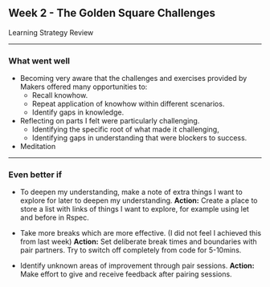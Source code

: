 ## Week 2 - The Golden Square Challenges
Learning Strategy Review

-----------------------
### What went well
- Becoming very aware that the challenges and exercises provided by Makers offered many opportunities to:
  - Recall knowhow.
  - Repeat application of knowhow within different scenarios.
  - Identify gaps in knowledge.
- Reflecting on parts I felt were particularly challenging.
  - Identifying the specific root of what made it challenging,
  - Identifying gaps in understanding that were blockers to success.
- Meditation


-----------------------
### Even better if

- To deepen my understanding, make a note of extra things I want to explore for later to deepen my understanding.
**Action:** Create a place to store a list with links of things I want to explore, for example using let and before in Rspec. 

- Take more breaks which are more effective. (I did not feel I achieved this from last week)
**Action:** Set deliberate break times and boundaries with pair partners. Try to switch off completely from code for 5-10mins.

- Identify unknown areas of improvement through pair sessions.
**Action:** Make effort to give and receive feedback after pairing sessions.